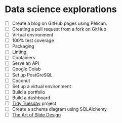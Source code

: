 # Data science explorations

- [ ] Create a blog on GitHub pages using Pelican.
- [ ] Creating a pull request from a fork on GitHub
- [ ] Virtual environment
- [ ] 100% test coverage
- [ ] Packaging
- [ ] Linting
- [ ] Containers
- [ ] Serve an API
- [ ] Google Colab
- [ ] Set up PostGreSQL
- [ ] Coconut
- [ ] Set up a virtual environment
- [ ] Build a portfolio
- [ ] Build a dashboard
- [ ] [Tidy Tuesday](https://github.com/rfordatascience/tidytuesday) project
- [ ] Create a schema diagram using SQLAlchemy
- [ ] [The Art of Slide Design](https://missgeeky.com/2017/08/04/the-art-of-slide-design/)